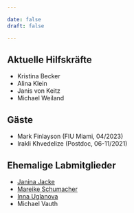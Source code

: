 ```yaml
---

date: false
draft: false

---
```


## Aktuelle Hilfskräfte
- Kristina Becker	
- Alina Klein		
- Janis von Keitz
- Michael Weiland																	



## Gäste
- Mark Finlayson (FIU Miami, 04/2023)
- Irakli Khvedelize (Postdoc, 06-11/2021)


## Ehemalige Labmitglieder
- [Janina Jacke](https://www.uni-goettingen.de/de/651696.html)
- [Mareike Schumacher](https://mareikeschumacher.de)
- [Inna Uglanova](https://www.linglit.tu-darmstadt.de/institutlinglit/mitarbeitende/uglanova/index.de.jsp)
- Michael Vauth

</br>
